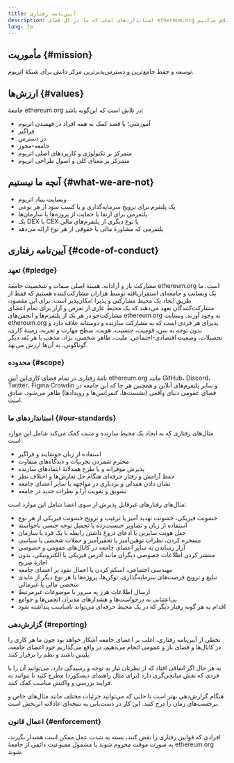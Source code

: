 ```yaml
---
title: آیین‌نامه رفتاری
description: استانداردهای اصلی که ما در کل فضای ethereum.org برای آن‌ها تلاش می‌کنیم.
lang: fa
---
```


## مأموریت \{#mission}

توسعه و حفظ جامع‌ترین و دسترس‌پذیرترین مرکز دانش برای شبکۀ اتریوم.

## ارزش‌ها \{#values}

جامعۀ ethereum.org در تلاش است که این‌گونه باشد:

- آموزشی؛ با قصد کمک به همه افراد در فهمیدن اتریوم
- فراگیر
- در دسترس
- جامعه-محور
- متمرکز بر تکنولوژی و کاربردهای اصلی اتریوم
- متمرکز بر معنای کلی و اصول طراحی اتریوم

## آنچه ما نیستیم \{#what-we-are-not}

- وبسایت بنیاد اتریوم
- یک پلتفرم برای ترویج سرمایه‌گذاری و یا کسب سود از هر نوعی
- پلتفرمی برای ارتقا یا حمایت از پروژه‌ها یا سازمان‌ها
- یک DEX یا CEX یا نوع دیگری از پلتفرم‌های مالی
- پلتفرمی که مشاورۀ مالی یا حقوقی از هر نوع ارائه می‌دهد

## آیین‌نامه رفتاری \{#code-of-conduct}

### تعهد \{#pledge}

مشارکت باز و آزادانه، هستۀ اصلی صفات و شخصیت جامعۀ ethereum.org است. ما یک وبسایت و جامعه‌ای استقراریافته توسط هزاران مشارکت‌کننده هستیم که فقط از طریق ایجاد یک محیط مشارکتی و پذیرا امکان‌پذیر است. برای این مقصود، مشارکت‌کنندگان تعهد می‌دهند که یک محیط عاری از تعرض و آزار برای تمام اعضای مشارکت‌جو در هر یک از پلتفرم‌ها و انجمن‌های ethereum.org به وجود آورند. وبسایت ethereum.org پذیرای هر فردی است که به مشارکت سازنده و دوستانه علاقه دارد و بدون توجه به سن، قومیت، جنسیت، هویت، سطح مهارت و تجربه، زمینۀ کاری، تحصیلات، وضعیت اقتصادی-اجتماعی، ملیت، ظاهر شخصی، نژاد، مذهب یا هر بُعد دیگر گوناگونی، به آن‌ها ارزش می‌نهد.

### محدوده \{#scope}

این آیین‎‌نامۀ رفتاری در تمام فضای کاری ethereum.org مانند GitHub، Discord، Twitter، Figma Crowdin و سایر پلتفرم‌های آنلاین و همچنین هر جا که این جامعه در فضای عمومی دنیای واقعی (نشست‌ها، کنفرانس‌ها و رویدادها) ظاهر می‌شود، صادق است.

### استانداردهای ما \{#our-standards}

مثال‌های رفتاری که به ایجاد یک محیط سازنده و مثبت کمک می‌کند شامل این موارد است:

- استفاده از زبان خوشایند و فراگیر
- محترم شمردن تجربیات و دیدگاه‌های متفاوت
- پذیرش موقرانه و یا طرح همدلانۀ انتقاد‌های سازنده
- حفظ آرامش و رفتار حرفه‌ای هنگام حل تعارض‌ها و اختلاف نظر
- نشان دادن همدلی و بردباری در مواجهه با سایر اعضای جامعه
- تشویق و تقویت آرا و نظرات جدید در جامعه

مثال‌های رفتارهای غیرقابل پذیرش از سوی اعضا شامل این موارد است:

- خشونت فیزیکی، خشونت تهدید آمیز یا ترغیب و ترویج خشونت فیزیکی از هر نوع
- استفاده از زبان و تصاویر جنسیت‌زده یا تحمیل توجه جنسی ناخواسته
- جعل هویت سایرین یا ادعای دروغِ داشتن رابطه با یک فرد یا سازمان
- مسخره کردن، نظرات توهین‌آمیز یا تحقیرآمیز و حملات شخصی یا سیاسی
- آزار رساندن به سایر اعضای جامعه در کانال‌های عمومی و خصوصی
- منتشر کردن اطلاعات خصوصی دیگران مانند آدرس فیزیکی یا الکترونیکی، بدون اجازۀ صریح
- مهندسی اجتماعی، اسکم کردن یا اعمال نفوذ بر اعضای جامعه
- تبلیغ و ترویج فرصت‌های سرمایه‌گذاری‌، توکن‌ها، پروژه‌ها یا هر نوع دیگر از عایدی شخصی مالی یا غیرمالی
- ارسال اطلاعات هرز به سرور با موضوعات غیرمرتبط
- بی‌اعتنایی به درخواست‌ها و هشدارهای مدیران انجمن‌ها و جوامع
- اقدام به هر گونه رفتار دیگر که در یک محیط حرفه‌ای می‌تواند نامناسب پنداشته شود

### گزارش‌دهی \{#reporting}

تخطی از آیین‌نامه رفتاری، اغلب بر اعضای جامعه آشکار خواهد بود چون ما هر کاری را در کانال‌ها و فضای باز و عمومی انجام می‌دهیم، در واقع می‌گذاریم خودِ اعضای جامعه، پلیس باشند و نظم را برقرار کنند.

به هر حال اگر اتفاقی افتاد که از نظرتان نیاز به توجه و رسیدگی دارد، می‌توانید آن را با فردی که نقش میانجی‌گری دارد (برای مثال راهنمای دیسکورد) مطرح کنید تا بتوانند به فرایند بررسی و واکنش مناسب کمک کنند.

هنگام گزارش‌دهی بهتر است تا جایی که می‌توانید جزئیات مختلف مانند مثال‌های خاص و برچسب‌های زمان را درج کنید. این کار در دست‌یابی به نتیجه‌ای عادلانه اثربخش است.

### اعمال قانون \{#enforcement}

افرادی که قوانین رفتاری را نقض کنند، بسته به شدت عمل ممکن است هشدار بگیرند، به صورت موقت محروم شوند یا مشمول ممنوعیت دائمی از جامعۀ ethereum.org شوند.
